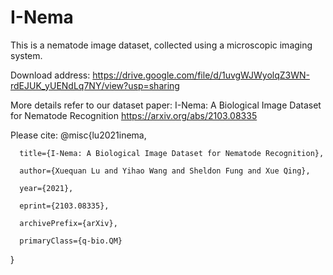 # I-Nema

This is a nematode image dataset, collected using a microscopic imaging system.

Download address: https://drive.google.com/file/d/1uvgWJWyolqZ3WN-rdEJUK_yUENdLq7NY/view?usp=sharing


More details refer to our dataset paper: I-Nema: A Biological Image Dataset for Nematode Recognition
https://arxiv.org/abs/2103.08335


Please cite:
@misc{lu2021inema,

      title={I-Nema: A Biological Image Dataset for Nematode Recognition}, 
      
      author={Xuequan Lu and Yihao Wang and Sheldon Fung and Xue Qing},
      
      year={2021},
      
      eprint={2103.08335},
      
      archivePrefix={arXiv},
      
      primaryClass={q-bio.QM}
}
